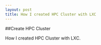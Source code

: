 ```yaml
---
layout: post
title: How I created HPC Cluster with LXC
---
```


##Create HPC Cluster

How I created HPC Cluster with LXC.

